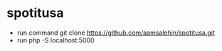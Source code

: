 # spotitusa
* run command git clone https://github.com/aamsalehin/spotitusa.git
* run php -S localhost:5000
